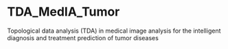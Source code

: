 # TDA_MedIA_Tumor
Topological data analysis (TDA) in medical image analysis for the intelligent diagnosis and treatment prediction of tumor diseases
